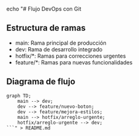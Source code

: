echo "# Flujo DevOps con Git

## Estructura de ramas
- main: Rama principal de producción
- dev: Rama de desarrollo integrado
- hotfix/*: Ramas para correcciones urgentes
- feature/*: Ramas para nuevas funcionalidades

## Diagrama de flujo
```mermaid
graph TD;
    main --> dev;
    dev --> feature/nuevo-boton;
    dev --> feature/mejora-estilos;
    main --> hotfix/arreglo-urgente;
    hotfix/arreglo-urgente --> dev;
```" > README.md
